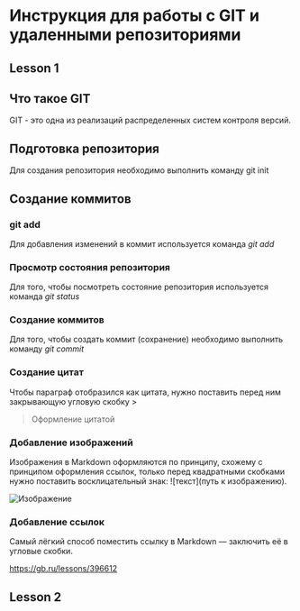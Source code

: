 # Инструкция для работы с GIT и удаленными репозиториями

## Lesson 1

## Что такое GIT
GIT - это одна из реализаций распределенных систем контроля версий.

## Подготовка репозитория 
Для создания репозитория необходимо выполнить команду git init

## Создание коммитов

### git add
Для добавления изменений в коммит используется команда *git add*

### Просмотр состояния репозитория
Для того, чтобы посмотреть состояние репозитория используется команда *git status*

### Создание коммитов 
Для того, чтобы создать коммит (сохранение) необходимо выполнить команду *git commit*

### Создание цитат
Чтобы параграф отобразился как цитата, нужно поставить перед ним закрывающую угловую скобку >
> Оформление цитатой

### Добавление изображений
Изображения в Markdown оформляются по принципу, схожему с принципом оформления ссылок, только перед квадратными скобками нужно поставить восклицательный знак: ![текст](путь к изображению).

![Изображение](image1.jpg)

### Добавление ссылок
Самый лёгкий способ поместить ссылку в Markdown — заключить её в угловые скобки.

<https://gb.ru/lessons/396612>

## Lesson 2


